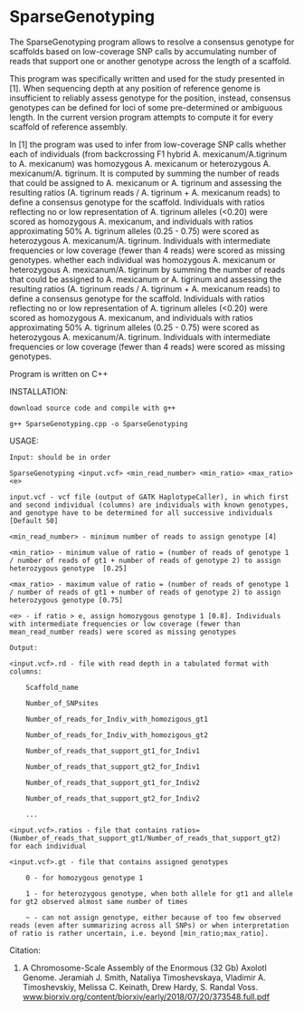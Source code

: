 # SparseGenotyping
The SparseGenotyping program allows to resolve a consensus genotype for scaffolds based on low-coverage SNP calls by accumulating number of reads that support one or another genotype across the length of a scaffold.

This program was specifically written and used for the study presented in [1]. When sequencing depth at any position of reference genome is insufficient to reliably assess genotype for the position, instead, consensus genotypes can be defined for loci of some pre-determined or ambiguous length. In the current version program attempts to compute it for every scaffold of reference assembly.

In [1] the program was used to infer from low-coverage SNP calls whether each of individuals (from backcrossing F1 hybrid A. mexicanum/A.tigrinum to A. mexicanum) was homozygous A. mexicanum or heterozygous A. mexicanum/A. tigrinum. It is computed by summing the number of reads that could be assigned to A. mexicanum or A. tigrinum and assessing the resulting ratios (A. tigrinum reads / A. tigrinum + A. mexicanum reads) to define a consensus genotype for the scaffold. Individuals with ratios reflecting no or low representation of A. tigrinum alleles (<0.20) were scored as homozygous A. mexicanum, and individuals with ratios approximating 50% A. tigrinum alleles (0.25 - 0.75) were scored as heterozygous A. mexicanum/A. tigrinum. Individuals with intermediate frequencies or low coverage (fewer than 4 reads) were scored as missing genotypes. whether each individual was homozygous A. mexicanum or heterozygous A. mexicanum/A. tigrinum by summing the number of reads that could be assigned to A. mexicanum or A. tigrinum and assessing the resulting ratios (A. tigrinum reads / A. tigrinum + A. mexicanum reads) to define a consensus genotype for the scaffold. Individuals with ratios reflecting no or low representation of A. tigrinum alleles (<0.20) were scored as homozygous A. mexicanum, and individuals with ratios approximating 50% A. tigrinum alleles (0.25 - 0.75) were scored as heterozygous A. mexicanum/A. tigrinum. Individuals with intermediate frequencies or low coverage (fewer than 4 reads) were scored as missing genotypes.

Program is written on C++

INSTALLATION:

    download source code and compile with g++

    g++ SparseGenotyping.cpp -o SparseGenotyping

USAGE:

    Input: should be in order
    
    SparseGenotyping <input.vcf> <min_read_number> <min_ratio> <max_ratio> <e>
    
    input.vcf - vcf file (output of GATK HaplotypeCaller), in which first and second individual (columns) are individuals with known genotypes, and genotype have to be determined for all successive individuals [Default 50]
    
    <min_read_number> - minimum number of reads to assign genotype [4]
    
    <min_ratio> - minimum value of ratio = (number of reads of genotype 1 / number of reads of gt1 + number of reads of genotype 2) to assign heterozygous genotype  [0.25]
    
    <max_ratio> - maximum value of ratio = (number of reads of genotype 1 / number of reads of gt1 + number of reads of genotype 2) to assign heterozygous genotype [0.75]
    
    <e> - if ratio > e, assign homozygous genotype 1 [0.8]. Individuals with intermediate frequencies or low coverage (fewer than mean_read_number reads) were scored as missing genotypes

    Output:
    
    <input.vcf>.rd - file with read depth in a tabulated format with columns:
    
        Scaffold_name  
        
        Number_of_SNPsites  
        
        Number_of_reads_for_Indiv_with_homozigous_gt1
        
        Number_of_reads_for_Indiv_with_homozigous_gt2
        
        Number_of_reads_that_support_gt1_for_Indiv1
        
        Number_of_reads_that_support_gt2_for_Indiv1
        
        Number_of_reads_that_support_gt1_for_Indiv2
        
        Number_of_reads_that_support_gt2_for_Indiv2
        
        ...
        
    <input.vcf>.ratios - file that contains ratios=(Number_of_reads_that_support_gt1/Number_of_reads_that_support_gt2) for each individual
    
    <input.vcf>.gt - file that contains assigned genotypes
    
        0 - for homozygous genotype 1
        
        1 - for heterozygous genotype, when both allele for gt1 and allele for gt2 observed almost same number of times
        
        ~ - can not assign genotype, either because of too few observed reads (even after summarizing across all SNPs) or when interpretation of ratio is rather uncertain, i.e. beyond [min_ratio;max_ratio].

Citation:

1. A Chromosome-Scale Assembly of the Enormous (32 Gb) Axolotl Genome. Jeramiah J. Smith, Nataliya Timoshevskaya, Vladimir A. Timoshevskiy, Melissa C. Keinath, Drew Hardy, S. Randal Voss. www.biorxiv.org/content/biorxiv/early/2018/07/20/373548.full.pdf
